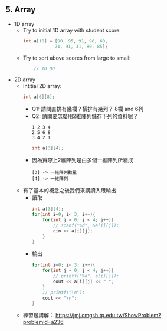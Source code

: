 ## 5. Array
- 1D array
    - Try to initial 1D array with student score:
        ```cpp
        int a[10] = [90, 95, 91, 98, 60,
                    71, 91, 31, 80, 85];
        ```
    - Try to sort above scores from large to small:
        ```cpp
            // TO_DO
        ```
- 2D array
    - Intitial 2D array:
        ```cpp
        int a[6][8];
        ```
        - Q1: 請問直排有幾欄？橫排有幾列？
            8欄 and 6列
        - Q2: 請問要怎麼用2維陣列儲存下列的資料呢？
            ```
            1 2 3 4
            2 5 6 8
            3 4 2 1
            ```
            ```cpp
            int a[3][4];
            ```
        - 因為實際上2維陣列是由多個一維陣列所組成
            ```
            [3] -> 一維陣列數量
            [4] -> 一維陣列
            ```
    - 有了基本的概念之後我們來講讀入跟輸出
        - 讀取
            ```cpp
            int a[3][4];
            for(int i=0; i< 3; i++){
                for(int j = 0; j < 4; j++){
                    // scanf("%d", &a[i][j]);
                    cin >> a[i][j];
                }
            }
            ```
        - 輸出
            ```cpp
            for(int i=0; i< 3; i++){
                for(int j = 0; j < 4; j++){
                    // printf("%d", a[i][j]);
                    cout << a[i][j] << " ";
                }
                // printf("\n");
                cout << "\n";
            }
            ```
    - 練習題講解：
        https://jmj.cmgsh.tp.edu.tw/ShowProblem?problemid=a236
